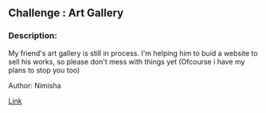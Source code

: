 ## Challenge : Art Gallery

### Description: 
My friend's art gallery is still in process. I'm helping him to buid a website to sell his works, so please don't mess with things yet (Ofcourse i have my plans to stop you too) 

Author: Nimisha

[Link](http://65.0.54.62/)
